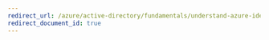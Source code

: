 ```yaml
---
redirect_url: /azure/active-directory/fundamentals/understand-azure-identity-solutions
redirect_document_id: true
---
```

